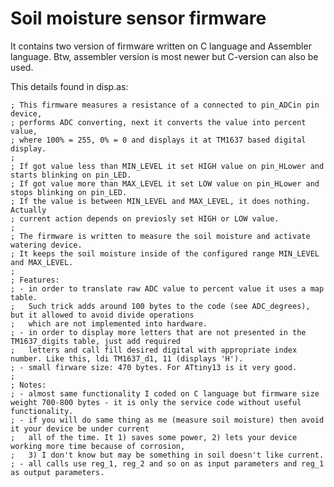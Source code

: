 # Soil moisture sensor firmware

It contains two version of firmware written on C language and Assembler language. 
Btw, assembler version is most newer but C-version can also be used. 

This details found in disp.as:


    ; This firmware measures a resistance of a connected to pin_ADCin pin device,
    ; performs ADC converting, next it converts the value into percent value,
    ; where 100% = 255, 0% = 0 and displays it at TM1637 based digital display.
    ;
    ; If got value less than MIN_LEVEL it set HIGH value on pin_HLower and starts blinking on pin_LED.
    ; If got value more than MAX_LEVEL it set LOW value on pin_HLower and stops blinking on pin_LED.
    ; If the value is between MIN_LEVEL and MAX_LEVEL, it does nothing. Actually
    ; current action depends on previosly set HIGH or LOW value.
    ;
    ; The firmware is written to measure the soil moisture and activate watering device.
    ; It keeps the soil moisture inside of the configured range MIN_LEVEL and MAX_LEVEL.
    ;
    ; Features: 
    ; - in order to translate raw ADC value to percent value it uses a map table. 
    ;   Such trick adds around 100 bytes to the code (see ADC_degrees), but it allowed to avoid divide operations 
    ;   which are not implemented into hardware.
    ; - in order to display more letters that are not presented in the TM1637_digits table, just add required
    ;   letters and call fill desired digital with appropriate index number. Like this, ldi TM1637_d1, 11 (displays 'H').
    ; - small firware size: 470 bytes. For ATtiny13 is it very good.
    ; 
    ; Notes: 
    ; - almost same functionality I coded on C language but firmware size weight 700-800 bytes - it is only the service code without useful functionality.
    ; - if you will do same thing as me (measure soil moisture) then avoid it your device be under current
    ;   all of the time. It 1) saves some power, 2) lets your device working more time because of corrosion, 
    ;   3) I don't know but may be something in soil doesn't like current.
    ; - all calls use reg_1, reg_2 and so on as input parameters and reg_1 as output parameters.
    
